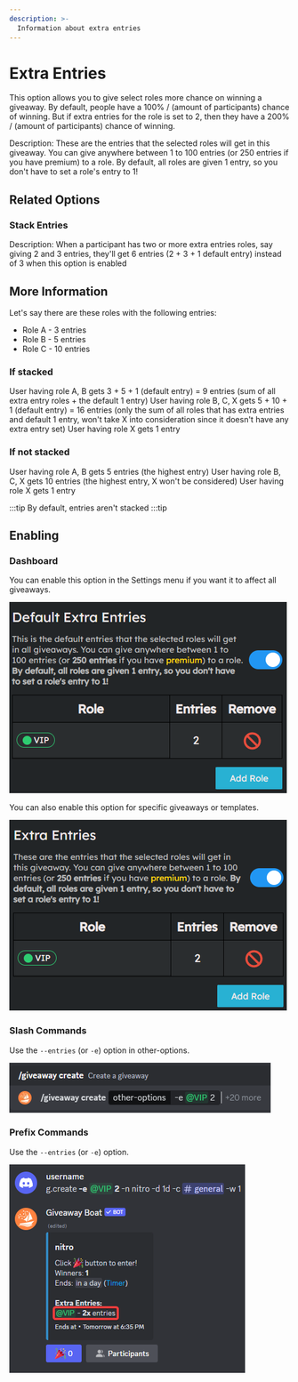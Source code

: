```yaml
---
description: >-
  Information about extra entries
---
```


# Extra Entries

This option allows you to give select roles more chance on winning a giveaway. By default, people have a 100% / (amount of participants) chance of winning. But if extra entries for the role is set to 2, then they have a 200% / (amount of participants) chance of winning.

Description: These are the entries that the selected roles will get in this giveaway. You can give anywhere between 1 to 100 entries (or 250 entries if you have premium) to a role. By default, all roles are given 1 entry, so you don't have to set a role's entry to 1!

## Related Options

### Stack Entries

Description: When a participant has two or more extra entries roles, say giving 2 and 3 entries, they'll get 6 entries (2 + 3 + 1 default entry) instead of 3 when this option is enabled

## More Information

Let's say there are these roles with the following entries:

- Role A - 3 entries
- Role B - 5 entries
- Role C - 10 entries

### If stacked

User having role A, B gets 3 + 5 + 1 (default entry) = 9 entries (sum of all extra entry roles + the default 1 entry)
User having role B, C, X gets 5 + 10 + 1 (default entry) = 16 entries (only the sum of all roles that has extra entries and default 1 entry, won't take X into consideration since it doesn't have any extra entry set)
User having role X gets 1 entry

### If not stacked

User having role A, B gets 5 entries (the highest entry)
User having role B, C, X gets 10 entries (the highest entry, X won't be considered)
User having role X gets 1 entry

:::tip
By default, entries aren't stacked
:::tip

## Enabling

### Dashboard

You can enable this option in the Settings menu if you want it to affect all giveaways.

![Default Extra Entries](/assets/features/extra-entries/default-extra-entries.png)

You can also enable this option for specific giveaways or templates.

![Extra Entries](/assets/features/extra-entries/extra-entries.png)

### Slash Commands

Use the `--entries` (or `-e`) option in other-options.

![Entries Option](/assets/features/extra-entries/slash-command.png)

### Prefix Commands

Use the `--entries` (or `-e`) option.

![Entries Option (Prefix)](/assets/features/extra-entries/prefix.png)
